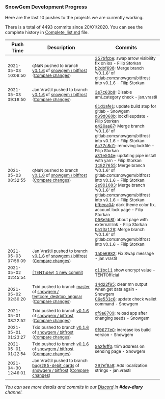 
### SnowGem Development Progress

Here are the last 10 pushes to the projects we are currently working.

There is a total of 4493 commits since 20/01/2020. You can see the complete history in
 [Complete_list.md](Complete_list.md) file.

| Push Time | Description | Commits |
| --- | --- | --- |
| <sub>2021-05-03 10:09:50</sub> | <sub>qNaN pushed to branch [v0\.1\.6](https://gitlab.com/snowgem/bitfrost/commits/v0.1.6) of [snowgem / bitfrost](https://gitlab.com/snowgem/bitfrost) ([Compare changes](https://gitlab.com/snowgem/bitfrost/compare/3e7c63b8f4942f89da4ff3d4cd7d54f4ab45b19a...b2dbf69811b86562bb79b3e4cfceae85e35754ef))</sub> | <sub>[3579fcbe](https://gitlab.com/snowgem/bitfrost/-/commit/3579fcbe6e3c92059afbcc998960a5b2939281c4): swap arrow visibility fix on ios - Filip Storkan<br>[b2dbf698](https://gitlab.com/snowgem/bitfrost/-/commit/b2dbf69811b86562bb79b3e4cfceae85e35754ef): Merge branch 'v0.1.6' of gitlab.com:snowgem/bitfrost into v0.1.6 - Filip Storkan</sub> |
| <sub>2021-05-03 09:18:50</sub> | <sub>Jan Vraštil pushed to branch [v0\.1\.6](https://gitlab.com/snowgem/bitfrost/commits/v0.1.6) of [snowgem / bitfrost](https://gitlab.com/snowgem/bitfrost) ([Compare changes](https://gitlab.com/snowgem/bitfrost/compare/ba13a126442952a38e6431546f00a13d9722cb5b...3e7c63b8f4942f89da4ff3d4cd7d54f4ab45b19a))</sub> | <sub>[3e7c63b8](https://gitlab.com/snowgem/bitfrost/-/commit/3e7c63b8f4942f89da4ff3d4cd7d54f4ab45b19a): Disable aml_category check - jan.vrastil</sub> |
| <sub>2021-05-03 08:32:55</sub> | <sub>qNaN pushed to branch [v0\.1\.6](https://gitlab.com/snowgem/bitfrost/commits/v0.1.6) of [snowgem / bitfrost](https://gitlab.com/snowgem/bitfrost) ([Compare changes](https://gitlab.com/snowgem/bitfrost/compare/1a0e6982287d10b8e169d1e919bd2654db33899f...ba13a126442952a38e6431546f00a13d9722cb5b))</sub> | <sub>[81d1afe1](https://gitlab.com/snowgem/bitfrost/-/commit/81d1afe1071cb7f393126b979d65249f461a138c): update build step for gitlab - Snowgem<br>[d69d060b](https://gitlab.com/snowgem/bitfrost/-/commit/d69d060b212e985ce8625f4572c2819c8c2525a0): lockfileupdate - Filip Storkan<br>[e420aa67](https://gitlab.com/snowgem/bitfrost/-/commit/e420aa6793db6a714775a2480141a8bc47b88551): Merge branch 'v0.1.6' of gitlab.com:snowgem/bitfrost into v0.1.6 - Filip Storkan<br>[6c77c8d1](https://gitlab.com/snowgem/bitfrost/-/commit/6c77c8d124568ab27f41b9c07693017611baec8f): removing lockfile - Filip Storkan<br>[a31e504e](https://gitlab.com/snowgem/bitfrost/-/commit/a31e504ec7e1f55b0e0c020fae459c9d47a0c8ae): updating pipe install with yarn - Filip Storkan<br>[1c827655](https://gitlab.com/snowgem/bitfrost/-/commit/1c8276559d142579ac69577e66a25746df5ef472): Merge branch 'v0.1.6' of gitlab.com:snowgem/bitfrost into v0.1.6 - Filip Storkan<br>[2e991083](https://gitlab.com/snowgem/bitfrost/-/commit/2e991083f460f18a1c757929f562e7803c83b251): Merge branch 'v0.1.6' of gitlab.com:snowgem/bitfrost into v0.1.6 - Filip Storkan<br>[bfbeca04](https://gitlab.com/snowgem/bitfrost/-/commit/bfbeca0478f2e93ff1c091da4b1f108030f6bc21): dark theme color fix, account lock page - Filip Storkan<br>[056e5b8f](https://gitlab.com/snowgem/bitfrost/-/commit/056e5b8fa6672ac2efd9867cc235e3ca7c401996): about page with external link - Filip Storkan<br>[ba13a126](https://gitlab.com/snowgem/bitfrost/-/commit/ba13a126442952a38e6431546f00a13d9722cb5b): Merge branch 'v0.1.6' of gitlab.com:snowgem/bitfrost into v0.1.6 - Filip Storkan</sub> |
| <sub>2021-05-03 07:59:09</sub> | <sub>Jan Vraštil pushed to branch [v0\.1\.6](https://gitlab.com/snowgem/bitfrost/commits/v0.1.6) of [snowgem / bitfrost](https://gitlab.com/snowgem/bitfrost) ([Compare changes](https://gitlab.com/snowgem/bitfrost/compare/df9a67092381e22a140131fa56872dc3d29088f2...1a0e6982287d10b8e169d1e919bd2654db33899f))</sub> | <sub>[1a0e6982](https://gitlab.com/snowgem/bitfrost/-/commit/1a0e6982287d10b8e169d1e919bd2654db33899f): Fix Swap message - jan.vrastil</sub> |
| <sub>2021-05-02 02:45:54</sub> | <sub>[[TENT:dev] 1 new commit](https://github.com/TENTOfficial/TENT/commit/c11bc1123c0f8f2e1f2efb11a60147d3aeffcddd)</sub> | <sub>[c11bc11](https://github.com/TENTOfficial/TENT/commit/c11bc1123c0f8f2e1f2efb11a60147d3aeffcddd) show encrypt value - TENTOfficial</sub> |
| <sub>2021-05-02 02:30:20</sub> | <sub>Txid pushed to branch [master](https://gitlab.com/snowgem/tentcore_desktop_angular/commits/master) of [snowgem / tentcore\_desktop\_angular](https://gitlab.com/snowgem/tentcore_desktop_angular) ([Compare changes](https://gitlab.com/snowgem/tentcore_desktop_angular/compare/a5efac77f7c22021018037ae128fa68419571ff0...06e531c6046e96c2ae6361748dc4ba37fbe8706c))</sub> | <sub>[14d22f65](https://gitlab.com/snowgem/tentcore_desktop_angular/-/commit/14d22f65bf6b08effe062e46403a2dcad6ad82ac): clear mn output when get data again - Snowgem<br>[06e531c6](https://gitlab.com/snowgem/tentcore_desktop_angular/-/commit/06e531c6046e96c2ae6361748dc4ba37fbe8706c): update check wallet command - Snowgem</sub> |
| <sub>2021-05-01 08:22:52</sub> | <sub>Txid pushed to branch [v0\.1\.6](https://gitlab.com/snowgem/bitfrost/commits/v0.1.6) of [snowgem / bitfrost](https://gitlab.com/snowgem/bitfrost) ([Compare changes](https://gitlab.com/snowgem/bitfrost/compare/9f9677e0e59f7c07e4739cd2c847e4ca539c4670...df9a67092381e22a140131fa56872dc3d29088f2))</sub> | <sub>[df9a6709](https://gitlab.com/snowgem/bitfrost/-/commit/df9a67092381e22a140131fa56872dc3d29088f2): reload app after changing seeds - Snowgem</sub> |
| <sub>2021-05-01 01:23:27</sub> | <sub>Txid pushed to branch [v0\.1\.6](https://gitlab.com/snowgem/bitfrost/commits/v0.1.6) of [snowgem / bitfrost](https://gitlab.com/snowgem/bitfrost) ([Compare changes](https://gitlab.com/snowgem/bitfrost/compare/9a2f6ff055b8e3efa67053663306cde58be527fb...9f9677e0e59f7c07e4739cd2c847e4ca539c4670))</sub> | <sub>[9f9677e0](https://gitlab.com/snowgem/bitfrost/-/commit/9f9677e0e59f7c07e4739cd2c847e4ca539c4670): increase ios build version - Snowgem</sub> |
| <sub>2021-05-01 01:22:54</sub> | <sub>Txid pushed to branch [v0\.1\.6](https://gitlab.com/snowgem/bitfrost/commits/v0.1.6) of [snowgem / bitfrost](https://gitlab.com/snowgem/bitfrost) ([Compare changes](https://gitlab.com/snowgem/bitfrost/compare/f49cfe06264f4d5397a09f425257226b9d3da4c5...9a2f6ff055b8e3efa67053663306cde58be527fb))</sub> | <sub>[9a2f6ff0](https://gitlab.com/snowgem/bitfrost/-/commit/9a2f6ff055b8e3efa67053663306cde58be527fb): trim address on sending page - Snowgem</sub> |
| <sub>2021-04-30 12:46:01</sub> | <sub>Jan Vraštil pushed to branch [bug/285\-debit\_cards](https://gitlab.com/snowgem/bitfrost/commits/bug/285-debit_cards) of [snowgem / bitfrost](https://gitlab.com/snowgem/bitfrost) ([Compare changes](https://gitlab.com/snowgem/bitfrost/compare/de49d617db47cf56616b38d440d07900586609ee...297ef8a8492019373894bda1c8d17f6d5b7e5cab))</sub> | <sub>[297ef8a8](https://gitlab.com/snowgem/bitfrost/-/commit/297ef8a8492019373894bda1c8d17f6d5b7e5cab): Add localization strings - jan.vrastil</sub> |

_You can see more details and commits in our [Discord](https://discord.gg/zumGnbg) in **#dev-diary** channel._
